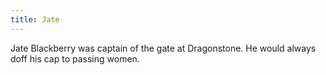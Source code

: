 ```yaml
---
title: Jate
---
```


Jate Blackberry was captain of the gate at Dragonstone. He would always doff his cap to passing women.


